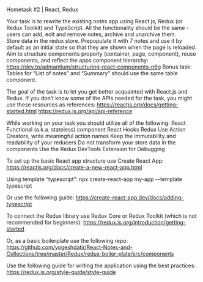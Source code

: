 Hometask #2 | React, Redux

Your task is to rewrite the existing notes app using React.js, Redux (or Redux Toolkit) and TypeScript.
All the functionality should be the same - users can add, edit and remove notes, archive and unarchive them.  
Store data in the redux store. Prepopulate it with 7 notes and use it by default as an initial state so that they are shown when the page is reloaded.
Aim to structure components properly (container, page, component), reuse components, and reflect the apps component hierarchy:
https://dev.to/admantium/structuring-react-components-n6g
Bonus task: Tables for “List of notes” and “Summary” should use the same table component.



The goal of the task is to let you get better acquainted with React.js and Redux. If you don’t know some of the APIs needed for the task, you might use these resources as references:
https://reactjs.org/docs/getting-started.html
https://redux.js.org/api/api-reference


While working on your task you should utilize all of the following:
React
Functional (a.k.a. stateless) component 
React Hooks
Redux
Use Action Creators, write meaningful action names 
Keep the immutability and readability of your reducers
Do not transform your store data in the components
Use the Redux DevTools Extension for Debugging

To set up the basic React app structure use Create React App:
https://reactjs.org/docs/create-a-new-react-app.html

Using template “typescript”:
npx create-react-app my-app --template typescript

Or use the following guide:
https://create-react-app.dev/docs/adding-typescript


To connect the Redux library use Redux Core or Redux Toolkit (which is not recommended for beginners):
https://redux.js.org/introduction/getting-started


Or, as a basic boilerplate use the following repo:
https://github.com/yogeshdatir/React-Notes-and-Collections/tree/master/Redux/redux-boiler-plate/src/components
 
Use the following guide for writing the application using the best practices:
https://redux.js.org/style-guide/style-guide